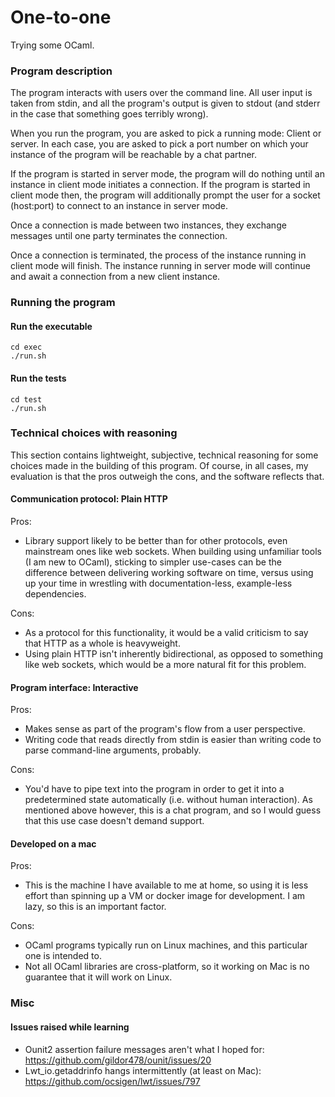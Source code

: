 # One-to-one

Trying some OCaml.

### Program description

The program interacts with users over the command line. All user input is taken
from stdin, and all the program's output is given to stdout (and stderr in the
case that something goes terribly wrong).

When you run the program, you are asked to pick a running mode: Client or
server. In each case, you are asked to pick a port number on which your
instance of the program will be reachable by a chat partner.

If the program is started in server mode, the program will do nothing until an
instance in client mode initiates a connection. If the program is started in
client mode then, the program will additionally prompt the user for a socket
(host:port) to connect to an instance in server mode.

Once a connection is made between two instances, they exchange messages until
one party terminates the connection.

Once a connection is terminated, the process of the instance running in client
mode will finish. The instance running in server mode will continue and await a
connection from a new client instance.

### Running the program

#### Run the executable

```
cd exec
./run.sh
```

#### Run the tests

```
cd test
./run.sh
```

### Technical choices with reasoning

This section contains lightweight, subjective, technical reasoning for some
choices made in the building of this program. Of course, in all cases, my
evaluation is that the pros outweigh the cons, and the software reflects that.

#### Communication protocol: Plain HTTP

Pros:

- Library support likely to be better than for other protocols, even mainstream
  ones like web sockets. When building using unfamiliar tools (I am new to
  OCaml), sticking to simpler use-cases can be the difference between
  delivering working software on time, versus using up your time in wrestling
  with documentation-less, example-less dependencies.

Cons:

- As a protocol for this functionality, it would be a valid criticism to say
  that HTTP as a whole is heavyweight.
- Using plain HTTP isn't inherently bidirectional, as opposed to
  something like web sockets, which would be a more natural fit for this
  problem.
  
#### Program interface: Interactive

Pros:

- Makes sense as part of the program's flow from a user perspective.
- Writing code that reads directly from stdin is easier than writing code to
  parse command-line arguments, probably. 

Cons:

- You'd have to pipe text into the program in order to get it into a
  predetermined state automatically (i.e. without human interaction). As
  mentioned above however, this is a chat program, and so I would guess that
  this use case doesn't demand support.
  
#### Developed on a mac

Pros:

- This is the machine I have available to me at home, so using it is less
  effort than spinning up a VM or docker image for development. I am lazy,
  so this is an important factor.

Cons:

- OCaml programs typically run on Linux machines, and this particular one is
  intended to.
- Not all OCaml libraries are cross-platform, so it working on Mac is no
  guarantee that it will work on Linux.

### Misc

#### Issues raised while learning

- Ounit2 assertion failure messages aren't what I hoped for: https://github.com/gildor478/ounit/issues/20
- Lwt_io.getaddrinfo hangs intermittently (at least on Mac): https://github.com/ocsigen/lwt/issues/797
